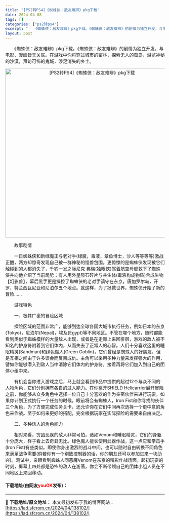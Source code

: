 ```yaml
---
title: "[PS2转PS4]《蜘蛛侠：敌友难辨》pkg下载"
date: 2024-04-08
tags: []
categories: ["ps2转ps4"]
excerpt: "　　《蜘蛛侠：敌友难辨》pkg下载。《蜘蛛侠：敌友难辨》的剧情为独立开发，与电影、漫画皆无关联。在游戏中你将穿过城市的密林，探索无人的孤岛，游览神秘的沙漠，拜访可怖的鬼城，涉足消失的乡土。 　　故事剧情 　　一日蜘蛛侠和新绿魔正与老对手(绿魔，毒液，章鱼博士，沙人等等等等)激战正酣，两方却惊奇发现自&hellip;"
layout: post
---
```


 <p>　　《蜘蛛侠：敌友难辨》pkg下载。《蜘蛛侠：敌友难辨》的剧情为独立开发，与电影、漫画皆无关联。在游戏中你将穿过城市的密林，探索无人的孤岛，游览神秘的沙漠，拜访可怖的鬼城，涉足消失的乡土。</p> <p align="center"><img align="" border="0" src="https://lad.sfcrom.cn/wp-content/uploads/2024/04/20240408_6613f8cb1e8df.webp" width="533" alt="[PS2转PS4]《蜘蛛侠：敌友难辨》pkg下载" /></p> <p>　　故事剧情</p> <p>　　一日蜘蛛侠和新绿魔正与老对手(绿魔，毒液，章鱼博士，沙人等等等等)激战正酣，两方却惊奇发现自己被一群神秘的怪兽包围。更惊悚的是蜘蛛侠发现被它们触碰到的人都消失了，千钧一发之际尼克 弗瑞(独眼侠)驾着航空母舰救下了蜘蛛侠并向他介绍了当前局势：有人用外星陨石碎片与共生体(毒液构成物质)合成生物【幻影兽】，幕后黑手更是操控了蜘蛛侠的老对手镇守在东京，唐加罗尔岛，开罗，特兰西瓦尼亚和尼泊尔五个地点。就这样，为了拯救世界，蜘蛛侠开始了新的冒险......</p> <p>　　游戏特色</p> <p>　　一、极其广袤的冒险区域</p> <p>　　探险区域的范围非常广，能够到达全球各国大城市执行任务，例如日本的东京(Tokyo)，尼泊尔(Nepal)，埃及(Egypt)等不同地区。不管在哪个地方，随时都能看到类似于蜘蛛模样的大量敌人出现，或者是在走廊上来回徘徊，游戏的敌人被不知名的护身符附着到它们体内，从而失去了正常人的心智。人们十分喜欢这里的睡眠精灵(Sandman)和绿色魔人(Green Goblin)，它们曾经是蜘蛛人的好朋友，但是互相之间由于许多误会而反目成仇。主角可以采用多种力量来发挥强大的作用，譬如你能够潜入到敌人当中消除它们体内的护身符，接着再将它们加入到自己的团体小组中来。</p> <p>　　有机会当你进入游戏之后，马上就会看到作品中提供的超过12个与众不同的人物角色，它们分别拥有各自的过人能力。在你离开SHIELD Helicarrier展开冒险之前，你能够从众多角色中选择一位自己十分喜欢的作为亲密伙伴来进行玩耍。如果你计划正式执行一个任务的时候，眼前将会有蜘蛛人，Iron Fist和你寻找的伙伴三个角色，为了方便完成任务关卡，还允许你在它们中间再次选择一个更中意的角色来作战。至于如何来更好的搭配，完全根据玩家在实际探险的需要来自由决定。</p> <p>　　二、多种诱人的角色能力</p> <p>　　相对来看，穷凶恶疾的敌人非常可怕，诸如Venom和睡眠精灵，它们的身躯十分庞大，样子看上去奇丑无比。绿色魔人擅长使用武器作战，这一点它和拳击手(Iron Fist)有些类似。即使你身出激烈的战斗中间，也可以随时自由转换不同角色来满足战争需要(倘若你有一个别致控制器的话，你的朋友还可以参加进来一块助兴)。测试中，亲眼看到蜘蛛人同恶魔Venom在东京的精彩作战场面。起初玩耍的时刻，屏幕上四处都是恐怖的敌人在游荡，你会不断带领自己的团体小组人员在不同地区上来回移动。</p> <p><h4>下载地址(由网友<font color="red">youOK</font>发布)：</h4></p> 

---
📖 **下载地址/原文地址：** 本文最初发布于我的博客网站：[https://lad.sfcrom.cn/2024/04/138102/](https://lad.sfcrom.cn/2024/04/138102/)
